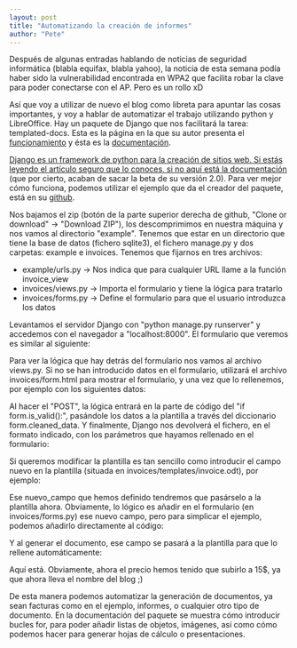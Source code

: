 ```yaml
---
layout: post
title: "Automatizando la creación de informes"
author: "Pete"
---
```


Después de algunas entradas hablando de noticias de seguridad informática (blabla equifax, blabla yahoo), la noticia de esta semana podía haber sido la vulnerabilidad encontrada en WPA2 que facilita robar la clave para poder conectarse con el AP. Pero es un rollo xD

Así que voy a utilizar de nuevo el blog como libreta para apuntar las cosas importantes, y voy a hablar de automatizar el trabajo utilizando python y LibreOffice. Hay un paquete de Django que nos facilitará la tarea: templated-docs. Esta es la página en la que su autor presenta el [funcionamiento](http://morozov.ca/django-pdf-msword-excel-templates.html) y ésta es la [documentación](https://templated-docs.readthedocs.io/en/latest/).

[Django es un framework de python para la creación de sitios web. Si estás leyendo el artículo seguro que lo conoces, si no aquí está la documentación](https://www.djangoproject.com/) (que por cierto, acaban de sacar la beta de su versión 2.0). Para ver mejor cómo funciona, podemos utilizar el ejemplo que da el creador del paquete, está en su [github](https://github.com/alexmorozov/templated-docs/tree/master/example). 

Nos bajamos el zip (botón de la parte superior derecha de github, "Clone or download" -> "Download ZIP"), los descomprimimos en nuestra máquina y nos vamos al directorio "example". Tenemos que estar en un directorio que tiene la base de datos (fichero sqlite3), el fichero manage.py y dos carpetas: example e invoices. Tenemos que fijarnos en tres archivos:
- example/urls.py -> Nos indica que para cualquier URL llame a la función invoice_view 
- invoices/views.py -> Importa el formulario y tiene la lógica para tratarlo
- invoices/forms.py -> Define el formulario para que el usuario introduzca los datos

Levantamos el servidor Django con "python manage.py runserver" y accedemos con el navegador a "localhost:8000". El formulario que veremos es similar al siguiente:



Para ver la lógica que hay detrás del formulario nos vamos al archivo views.py. Si no se han introducido datos en el formulario, utilizará el archivo invoices/form.html para mostrar el formulario, y una vez que lo rellenemos, por ejemplo con los siguientes datos:



Al hacer el "POST", la lógica entrará en la parte de código del "if form.is_valid():", pasándole los datos a la plantilla a través del diccionario form.cleaned_data. Y finalmente, Django nos devolverá el fichero, en el formato indicado, con los parámetros que hayamos rellenado en el formulario:


Si queremos modificar la plantilla es tan sencillo como introducir el campo nuevo en la plantilla (situada en invoices/templates/invoice.odt), por ejemplo:


Ese nuevo_campo que hemos definido tendremos que pasárselo a la plantilla ahora. Obviamente, lo lógico es añadir en el formulario (en invoices/forms.py) ese nuevo campo, pero para simplicar el ejemplo, podemos añadirlo directamente al código:


Y al generar el documento, ese campo se pasará a la plantilla para que lo rellene automáticamente:


Aquí está. Obviamente, ahora el precio hemos tenido que subirlo a 15$, ya que ahora lleva el nombre del blog ;)

De esta manera podemos automatizar la generación de documentos, ya sean facturas como en el ejemplo, informes, o cualquier otro tipo de documento. En  la documentación del paquete se muestra cómo introducir bucles for, para poder añadir listas de objetos, imágenes, así como cómo podemos hacer para generar hojas de cálculo o presentaciones.

